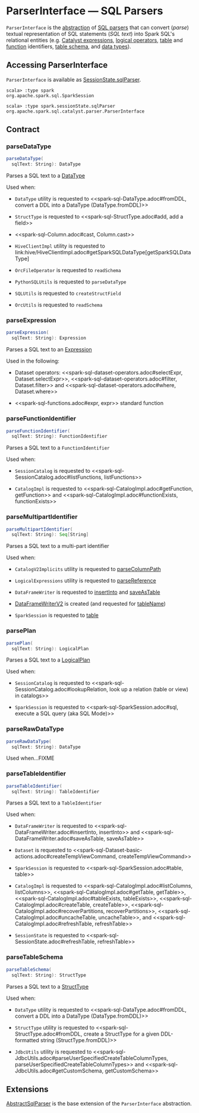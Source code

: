 # ParserInterface &mdash; SQL Parsers

`ParserInterface` is the [abstraction](#contract) of [SQL parsers](#extensions) that can convert (_parse_) textual representation of SQL statements (_SQL text_) into Spark SQL's relational entities (e.g. [Catalyst expressions](#parseExpression), [logical operators](#parsePlan), [table](#parseTableIdentifier) and [function](#parseFunctionIdentifier) identifiers, [table schema](#parseTableSchema), and [data types](#parseDataType)).

## Accessing ParserInterface

`ParserInterface` is available as [SessionState.sqlParser](../spark-sql-SessionState.md#sqlParser).

```
scala> :type spark
org.apache.spark.sql.SparkSession

scala> :type spark.sessionState.sqlParser
org.apache.spark.sql.catalyst.parser.ParserInterface
```

## Contract

### parseDataType

```scala
parseDataType(
  sqlText: String): DataType
```

Parses a SQL text to a [DataType](../spark-sql-DataType.md)

Used when:

* `DataType` utility is requested to <<spark-sql-DataType.adoc#fromDDL, convert a DDL into a DataType (DataType.fromDDL)>>

* `StructType` is requested to <<spark-sql-StructType.adoc#add, add a field>>

* <<spark-sql-Column.adoc#cast, Column.cast>>

* `HiveClientImpl` utility is requested to link:hive/HiveClientImpl.adoc#getSparkSQLDataType[getSparkSQLDataType]

* `OrcFileOperator` is requested to `readSchema`

* `PythonSQLUtils` is requested to `parseDataType`

* `SQLUtils` is requested to `createStructField`

* `OrcUtils` is requested to `readSchema`

### parseExpression

```scala
parseExpression(
  sqlText: String): Expression
```

Parses a SQL text to an [Expression](../spark-sql-Expression.md)

Used in the following:

* Dataset operators: <<spark-sql-dataset-operators.adoc#selectExpr, Dataset.selectExpr>>, <<spark-sql-dataset-operators.adoc#filter, Dataset.filter>> and <<spark-sql-dataset-operators.adoc#where, Dataset.where>>

* <<spark-sql-functions.adoc#expr, expr>> standard function

### parseFunctionIdentifier

```scala
parseFunctionIdentifier(
  sqlText: String): FunctionIdentifier
```

Parses a SQL text to a `FunctionIdentifier`

Used when:

* `SessionCatalog` is requested to <<spark-sql-SessionCatalog.adoc#listFunctions, listFunctions>>

* `CatalogImpl` is requested to <<spark-sql-CatalogImpl.adoc#getFunction, getFunction>> and <<spark-sql-CatalogImpl.adoc#functionExists, functionExists>>

### parseMultipartIdentifier

```scala
parseMultipartIdentifier(
  sqlText: String): Seq[String]
```

Parses a SQL text to a multi-part identifier

Used when:

* `CatalogV2Implicits` utility is requested to [parseColumnPath](CatalogV2Implicits.md#parseColumnPath)

* `LogicalExpressions` utility is requested to [parseReference](LogicalExpressions.md#parseReference)

* `DataFrameWriter` is requested to [insertInto](../spark-sql-DataFrameWriter.md#insertInto) and [saveAsTable](../spark-sql-DataFrameWriter.md#saveAsTable)

* [DataFrameWriterV2](../DataFrameWriterV2.md) is created (and requested for [tableName](../DataFrameWriterV2.md#tableName))

* `SparkSession` is requested to [table](../spark-sql-SparkSession.md#table)

### parsePlan

```scala
parsePlan(
  sqlText: String): LogicalPlan
```

Parses a SQL text to a [LogicalPlan](../logical-operators/LogicalPlan.md)

Used when:

* `SessionCatalog` is requested to <<spark-sql-SessionCatalog.adoc#lookupRelation, look up a relation (table or view) in catalogs>>

* `SparkSession` is requested to <<spark-sql-SparkSession.adoc#sql, execute a SQL query (aka SQL Mode)>>

### parseRawDataType

```scala
parseRawDataType(
  sqlText: String): DataType
```

Used when...FIXME

### parseTableIdentifier

```scala
parseTableIdentifier(
  sqlText: String): TableIdentifier
```

Parses a SQL text to a `TableIdentifier`

Used when:

* `DataFrameWriter` is requested to <<spark-sql-DataFrameWriter.adoc#insertInto, insertInto>> and <<spark-sql-DataFrameWriter.adoc#saveAsTable, saveAsTable>>

* `Dataset` is requested to <<spark-sql-Dataset-basic-actions.adoc#createTempViewCommand, createTempViewCommand>>

* `SparkSession` is requested to <<spark-sql-SparkSession.adoc#table, table>>

* `CatalogImpl` is requested to <<spark-sql-CatalogImpl.adoc#listColumns, listColumns>>, <<spark-sql-CatalogImpl.adoc#getTable, getTable>>, <<spark-sql-CatalogImpl.adoc#tableExists, tableExists>>, <<spark-sql-CatalogImpl.adoc#createTable, createTable>>, <<spark-sql-CatalogImpl.adoc#recoverPartitions, recoverPartitions>>, <<spark-sql-CatalogImpl.adoc#uncacheTable, uncacheTable>>, and <<spark-sql-CatalogImpl.adoc#refreshTable, refreshTable>>

* `SessionState` is requested to <<spark-sql-SessionState.adoc#refreshTable, refreshTable>>

### parseTableSchema

```scala
parseTableSchema(
  sqlText: String): StructType
```

Parses a SQL text to a [StructType](../spark-sql-StructType.md)

Used when:

* `DataType` utility is requested to <<spark-sql-DataType.adoc#fromDDL, convert a DDL into a DataType (DataType.fromDDL)>>

* `StructType` utility is requested to <<spark-sql-StructType.adoc#fromDDL, create a StructType for a given DDL-formatted string (StructType.fromDDL)>>

* `JdbcUtils` utility is requested to <<spark-sql-JdbcUtils.adoc#parseUserSpecifiedCreateTableColumnTypes, parseUserSpecifiedCreateTableColumnTypes>> and <<spark-sql-JdbcUtils.adoc#getCustomSchema, getCustomSchema>>

## Extensions

[AbstractSqlParser](AbstractSqlParser.md) is the base extension of the `ParserInterface` abstraction.
